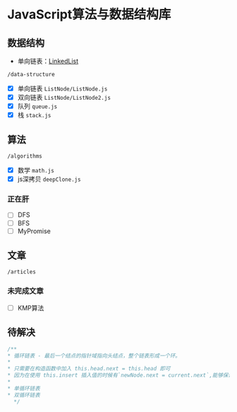 # JavaScript算法与数据结构库

## 数据结构

- 单向链表：[LinkedList](https://github.com/can-dy-jack/linkedlist)



`/data-structure`

- [x] 单向链表 `ListNode/ListNode.js`
- [x] 双向链表 `ListNode/ListNode2.js`
- [x] 队列 `queue.js`
- [x] 栈 `stack.js`

## 算法

`/algorithms`

- [x] 数学 `math.js`
- [x] js深拷贝 `deepClone.js`

### 正在肝

- [ ] DFS
- [ ] BFS
- [ ] MyPromise

## 文章
`/articles`

### 未完成文章
- [ ] KMP算法

## 待解决

```javascript
/**
* 循环链表 - 最后一个结点的指针域指向头结点，整个链表形成一个环。
*
* 只需要在构造函数中加入 this.head.next = this.head 即可
* 因为在使用 this.insert 插入值的时候有`newNode.next = current.next`,能够保证最后一个节点的next指向head！
*
* 单循环链表
* 双循环链表
  */
```

<!-- 数据结构仓库: heap\queue\stack -->
<!-- 算法仓库：二分查找 -> 不做成代码库，写成文档库也行 -->
